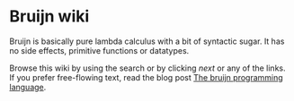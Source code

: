 # Bruijn wiki

Bruijn is basically pure lambda calculus with a bit of syntactic sugar.
It has no side effects, primitive functions or datatypes.

Browse this wiki by using the search or by clicking *next* or any of the
links. If you prefer free-flowing text, read the blog post [The bruijn
programming language](https://text.marvinborner.de/2023-04-06-01.html).
